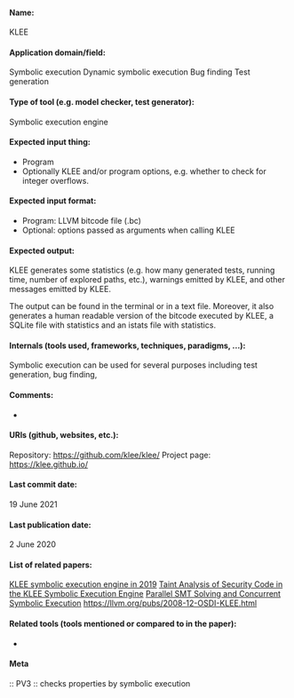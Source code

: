 #### Name:
KLEE

#### Application domain/field:
Symbolic execution
Dynamic symbolic execution
Bug finding
Test generation

#### Type of tool (e.g. model checker, test generator):
Symbolic execution engine

#### Expected input thing:
- Program
- Optionally KLEE and/or program options, e.g. whether to check for integer overflows.

#### Expected input format:
- Program: LLVM bitcode file (.bc)
- Optional: options passed as arguments when calling KLEE

#### Expected output:
KLEE generates some statistics (e.g. how many generated tests, running time, number of explored paths, etc.), warnings emitted by KLEE, and other messages emitted by KLEE. 

The output can be found in the terminal or in a text file. Moreover, it also generates a human readable version of the bitcode executed by KLEE, a SQLite file with statistics and an istats file with statistics.

#### Internals (tools used, frameworks, techniques, paradigms, ...):
Symbolic execution can be used for several purposes including test generation, bug finding, 

#### Comments:
-

#### URIs (github, websites, etc.):
Repository: https://github.com/klee/klee/
Project page: https://klee.github.io/

#### Last commit date:
19 June 2021

#### Last publication date:
2 June 2020

#### List of related papers:
[KLEE symbolic execution engine in 2019](https://doi.org/10.1007/s10009-020-00570-3)
[Taint Analysis of Security Code in the KLEE Symbolic Execution Engine](https://doi.org/10.1007/978-3-642-34129-8_23)
[Parallel SMT Solving and Concurrent Symbolic Execution](https://doi.org/10.1109/Trustcom.2015.608)
https://llvm.org/pubs/2008-12-OSDI-KLEE.html

#### Related tools (tools mentioned or compared to in the paper):
-

#### Meta
:: PV3 :: checks properties by symbolic execution